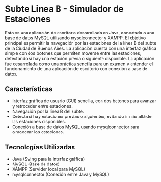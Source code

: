 # Subte Linea B - Simulador de Estaciones
Esta es una aplicación de escritorio desarrollada en Java, conectada a una base de datos MySQL utilizando mysqlconnector y XAMPP. El objetivo principal es permitir la navegación por las estaciones de la línea B del subte de la Ciudad de Buenos Aires. La aplicación cuenta con una interfaz gráfica simple con dos botones que permiten moverse entre las estaciones, detectando si hay una estación previa o siguiente disponible. La aplicación fue desarrollada como una práctica sencilla para un examen y entender el funcionamiento de una aplicación de escritorio con conexión a base de datos.

## Características
- Interfaz gráfica de usuario (GUI) sencilla, con dos botones para avanzar y retroceder entre estaciones.
- Navegación por la línea B del subte.
- Detecta si hay estaciones previas o siguientes, evitando ir más allá de las estaciones disponibles.
- Conexión a base de datos MySQL usando mysqlconnector para almacenar las estaciones.

## Tecnologías Utilizadas
- Java (Swing para la interfaz gráfica)
- MySQL (Base de datos)
- XAMPP (Servidor local para MySQL)
- mysqlconnector (Conexión entre Java y MySQL)
